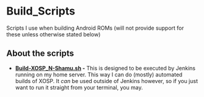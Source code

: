 # Build_Scripts
Scripts I use when building Android ROMs (will not provide support for these unless otherwise stated below)

## About the scripts
* **[Build-XOSP_N-Shamu.sh](https://github.com/DuckBread/Build_Scripts/blob/master/Build-XOSP_N-Shamu.sh) -** This is designed to be executed by Jenkins running on my home server. This way I can do (mostly) automated builds of XOSP. It *can* be used outside of Jenkins however, so if you just want to run it straight from your terminal, you may.
